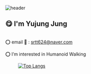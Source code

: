 ![header](https://capsule-render.vercel.app/api?type=venom&height=150&color=gradient&text=YU%20JUNG&fontSize=25&desc=yujung24&descSize=12&descAlignY=59&fontAlignY=46)


## :yum: I'm Yujung Jung 


<div>
  
  <br> :o: email :email: : srtt624@naver.com
  

  :o: I’m interested in Humanoid Walking    
  <dir>


  [![Top Langs](https://github-readme-stats.vercel.app/api/top-langs/?username=yujung24&exclude_repo=yujung24.github.io&count_private=true&layout=compact&theme=nord&hide_border=true)](https://github.com/yujung24/github-readme-stats)
  <!-- :o: **contact** -->
  
  <!-- [<img align="left" alt="yujung | Instagram" width="48px" src="https://img.icons8.com/fluency/48/instagram-new.png" />][instagram]
  <!-- <br> [![Top Langs](https://github-readme-stats.vercel.app/api/top-langs/?username=yujung24&layout=compact)](https://github.com/yujung24/github-readme-stats) <br> -->
  <!--[instagram]: https://instagram.com/u_u.jng -->
</div>
  

  




<!--
**yujung24/yujung24** is a ✨ _special_ ✨ repository because its `README.md` (this file) appears on your GitHub profile.

Here are some ideas to get you started:

- 🔭 I’m currently working on ...
- 🌱 I’m currently learning ...
- 👯 I’m looking to collaborate on ...
- 🤔 I’m looking for help with ...
- 💬 Ask me about ...
- 📫 How to reach me: ...
- 😄 Pronouns: ...
- ⚡ Fun fact: ...
-->

